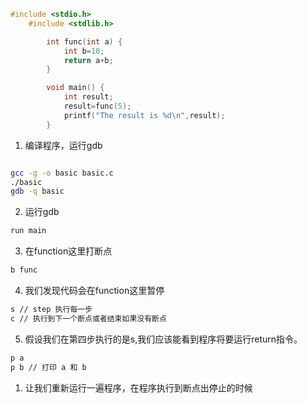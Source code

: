 ```c
#include <stdio.h>
    #include <stdlib.h>

        int func(int a) {
            int b=10;
            return a+b;
        }

        void main() {
            int result;
            result=func(5);
            printf("The result is %d\n",result);
        }
```

1. 编译程序，运行gdb

```bash

gcc -g -o basic basic.c
./basic
gdb -q basic
```

2. 运行gdb

```bash
run main
```

3. 在function这里打断点

```bash
b func
```

4. 我们发现代码会在function这里暂停

```bash
s // step 执行每一步
c // 执行到下一个断点或者结束如果没有断点
```

5. 假设我们在第四步执行的是s,我们应该能看到程序将要运行return指令。

```bash
p a
p b // 打印 a 和 b 
```



1. 让我们重新运行一遍程序，在程序执行到断点出停止的时候
